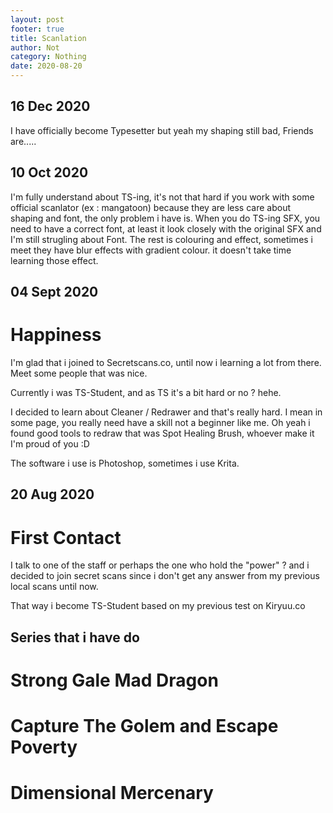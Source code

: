```yaml
---
layout: post
footer: true
title: Scanlation
author: Not
category: Nothing
date: 2020-08-20
---
```


## 16 Dec 2020

I have officially become Typesetter but yeah my shaping still bad, Friends are.....

## 10 Oct 2020

I'm fully understand about TS-ing, it's not that hard if you work with some official scanlator (ex : mangatoon) because they are less care about shaping and font, the only problem i have is. When you do TS-ing SFX, you need to have a correct font, at least it look closely with the original SFX and I'm still strugling about Font. The rest is colouring and effect, sometimes i meet they have blur effects with gradient colour. it doesn't take time learning those effect.

## 04 Sept 2020

# Happiness

I'm glad that i joined to Secretscans.co, until now i learning a lot
from there. Meet some people that was nice. 


Currently i was TS-Student, and as TS it's a bit hard or no ? hehe.


I decided to learn about Cleaner / Redrawer and that's really hard.
I mean in some page, you really need have a skill not a beginner like me.
Oh yeah i found good tools to redraw that was Spot Healing Brush,
whoever make it I'm proud of you :D 


The software i use is Photoshop, sometimes i use Krita.


## 20 Aug 2020

# First Contact

I talk to one of the staff or perhaps the one who hold the "power" ?
and i decided to join secret scans since i don't get any answer 
from my previous local scans until now.


That way i become TS-Student based on my previous test on Kiryuu.co


## Series that i have do

# Strong Gale Mad Dragon 
# Capture The Golem and Escape Poverty
# Dimensional Mercenary
